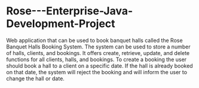 # Rose---Enterprise-Java-Development-Project
Web application that can be used to book banquet halls called the Rose Banquet Halls Booking System. The system can be used to store a number of halls, clients, and bookings. It offers create, retrieve, update, and delete functions for all clients, halls, and bookings. To create a booking the user should book a hall to a client on a specific date. If the hall is already booked on that date, the system will reject the booking and will inform the user to change the hall or date.
